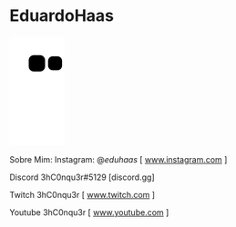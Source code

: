# EduardoHaas

![Snake animation](https://github.com/guifreiberger/guifreiberger/blob/output/github-contribution-grid-snake.svg)

Sobre Mim:
 Instagram: @_eduhaas_ [ www.instagram.com ]
 
 Discord 3hC0nqu3r#5129 [discord.gg]
 
 Twitch 3hC0nqu3r [ www.twitch.com ]
 
 Youtube 3hC0nqu3r [ www.youtube.com ]
 
